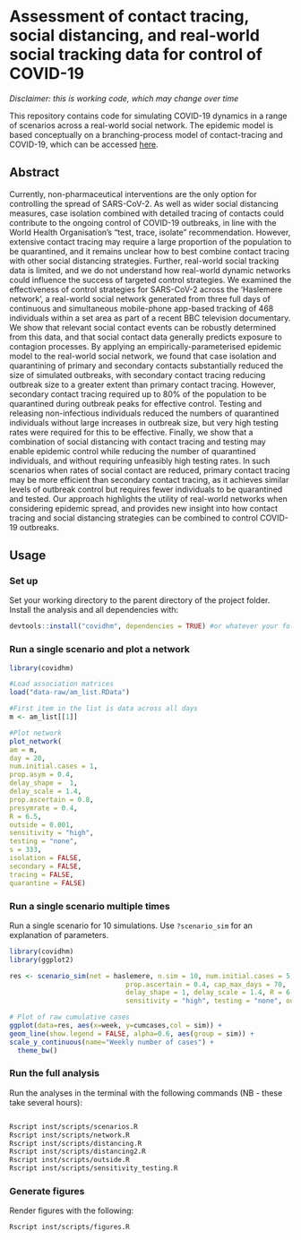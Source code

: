 # Assessment of contact tracing, social distancing, and real-world social tracking data for control of COVID-19 

*Disclaimer: this is working code, which may change over time*

This repository contains code for simulating COVID-19 dynamics in a range of scenarios across a real-world social network. The epidemic model is based conceptually on a branching-process model of contact-tracing and COVID-19, which can be accessed [here](https://github.com/cmmid/ringbp).



## Abstract
Currently, non-pharmaceutical interventions are the only option for controlling the spread of SARS-CoV-2. As well as wider social distancing measures, case isolation combined with detailed tracing of contacts could contribute to the ongoing control of COVID-19 outbreaks, in line with the World Health Organisation’s “test, trace, isolate” recommendation. However, extensive contact tracing may require a large proportion of the population to be quarantined, and it remains unclear how to best combine contact tracing with other social distancing strategies. Further, real-world social tracking data is limited, and we do not understand how real-world dynamic networks could influence the success of targeted control strategies. We examined the effectiveness of control strategies for SARS-CoV-2 across the ‘Haslemere network’, a real-world social network generated from three full days of continuous and simultaneous mobile-phone app-based tracking of 468 individuals within a set area as part of a recent BBC television documentary. We show that relevant social contact events can be robustly determined from this data, and that social contact data generally predicts exposure to contagion processes. By applying an empirically-parameterised epidemic model to the real-world social network, we found that case isolation and quarantining of primary and secondary contacts substantially reduced the size of simulated outbreaks, with secondary contact tracing reducing outbreak size to a greater extent than primary contact tracing. However, secondary contact tracing required up to 80% of the population to be quarantined during outbreak peaks for effective control. Testing and releasing non-infectious individuals reduced the numbers of quarantined individuals without large increases in outbreak size, but very high testing rates were required for this to be effective. Finally, we show that a combination of social distancing with contact tracing and testing may enable epidemic control while reducing the number of quarantined individuals, and without requiring unfeasibly high testing rates. In such scenarios when rates of social contact are reduced, primary contact tracing may be more efficient than secondary contact tracing, as it achieves similar levels of outbreak control but requires fewer individuals to be quarantined and tested. Our approach highlights the utility of real-world networks when considering epidemic spread, and provides new insight into how contact tracing and social distancing strategies can be combined to control COVID-19 outbreaks.

## Usage

### Set up

Set your working directory to the parent directory of the project folder. Install the analysis and all dependencies with: 

```r
devtools::install("covidhm", dependencies = TRUE) #or whatever your folder name is
```


### Run a single scenario and plot a network

```r
library(covidhm)

#Load association matrices
load("data-raw/am_list.RData")

#First item in the list is data across all days
m <- am_list[[1]]

#Plot network
plot_network(
am = m,
day = 20,
num.initial.cases = 1,
prop.asym = 0.4,
delay_shape =  1,
delay_scale = 1.4,
prop.ascertain = 0.8,
presymrate = 0.4,
R = 6.5,
outside = 0.001,
sensitivity = "high",
testing = "none",
s = 333,
isolation = FALSE,
secondary = FALSE,
tracing = FALSE,
quarantine = FALSE)

```



### Run a single scenario multiple times

Run a single scenario for 10 simulations. Use `?scenario_sim` for an explanation of parameters.

```r
library(covidhm)
library(ggplot2)

res <- scenario_sim(net = haslemere, n.sim = 10, num.initial.cases = 5,prop.asym=0.4,
                             prop.ascertain = 0.4, cap_max_days = 70,
                             delay_shape = 1, delay_scale = 1.4, R = 6.5, presymrate = 0.4, scenario = "nothing",
                             sensitivity = "high", testing = "none", outside = 0.001)

# Plot of raw cumulative cases
ggplot(data=res, aes(x=week, y=cumcases,col = sim)) +
geom_line(show.legend = FALSE, alpha=0.6, aes(group = sim)) +
scale_y_continuous(name="Weekly number of cases") +
  theme_bw()

```

### Run the full analysis

Run the analyses in the terminal with the following commands (NB - these take several hours):

```bash

Rscript inst/scripts/scenarios.R
Rscript inst/scripts/network.R
Rscript inst/scripts/distancing.R
Rscript inst/scripts/distancing2.R
Rscript inst/scripts/outside.R
Rscript inst/scripts/sensitivity_testing.R

```

### Generate figures

Render figures with the following:

```bash
Rscript inst/scripts/figures.R

```
